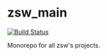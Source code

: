 # zsw_main

[![Build Status](https://app.travis-ci.com/zhanshi-wang/zsw_main.svg?branch=main)](https://app.travis-ci.com/zhanshi-wang/zsw_main)

Monorepo for all zsw's projects.